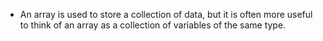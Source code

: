 * An array is used to store a collection of data, but it is often more useful to think of an array as a collection of variables of the same type.
